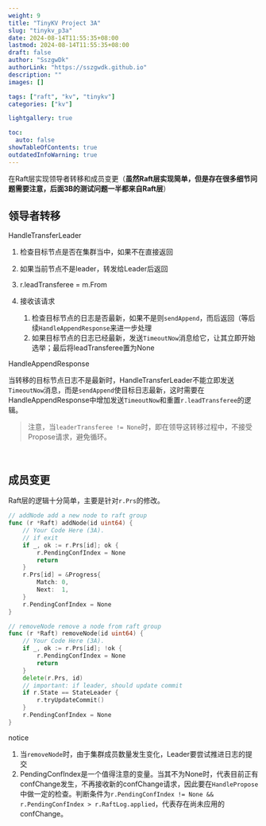 ```yaml
---
weight: 9
title: "TinyKV Project 3A"
slug: "tinykv_p3a"
date: 2024-08-14T11:55:35+08:00
lastmod: 2024-08-14T11:55:35+08:00
draft: false
author: "SszgwDk"
authorLink: "https://sszgwdk.github.io"
description: ""
images: []

tags: ["raft", "kv", "tinykv"]
categories: ["kv"]

lightgallery: true

toc:
  auto: false
showTableOfContents: true
outdatedInfoWarning: true
---
```


在Raft层实现领导者转移和成员变更（**虽然Raft层实现简单，但是存在很多细节问题需要注意，后面3B的测试问题一半都来自Raft层**）

## 领导者转移

HandleTransferLeader

1. 检查目标节点是否在集群当中，如果不在直接返回
2. 如果当前节点不是leader，转发给Leader后返回
3. r.leadTransferee = m.From
4. 接收该请求

    1. 检查目标节点的日志是否最新，如果不是则`sendAppend`​，而后返回（等后续`HandleAppendResponse`​来进一步处理
    2. 如果目标节点的日志已经最新，发送`TimeoutNow`​消息给它，让其立即开始选举；最后将leadTransferee置为None

HandleAppendResponse

当转移的目标节点日志不是最新时，HandleTransferLeader不能立即发送`TimeoutNow`​消息，而是`sendAppend`​使目标日志最新，这时需要在HandleAppendResponse中增加发送`TimeoutNow`​和重置`r.leadTransferee`​的逻辑。

> 注意，当`leaderTransferee != None`​时，即在领导这转移过程中，不接受Propose请求，避免循环。

‍

## 成员变更

Raft层的逻辑十分简单，主要是针对`r.Prs`​的修改。

```go
// addNode add a new node to raft group
func (r *Raft) addNode(id uint64) {
	// Your Code Here (3A).
	// if exit
	if _, ok := r.Prs[id]; ok {
		r.PendingConfIndex = None
		return
	}
	r.Prs[id] = &Progress{
		Match: 0,
		Next:  1,
	}
	r.PendingConfIndex = None
}

// removeNode remove a node from raft group
func (r *Raft) removeNode(id uint64) {
	// Your Code Here (3A).
	if _, ok := r.Prs[id]; !ok {
		r.PendingConfIndex = None
		return
	}
	delete(r.Prs, id)
	// important: if leader, should update commit
	if r.State == StateLeader {
		r.tryUpdateCommit()
	}
	r.PendingConfIndex = None
}

```

notice

1. 当`removeNode`​时，由于集群成员数量发生变化，Leader要尝试推进日志的提交
2. PendingConfIndex是一个值得注意的变量。当其不为None时，代表目前正有confChange发生，不再接收新的confChange请求，因此要在`HandlePropose`​中做一定的检查。判断条件为`r.PendingConfIndex != None && r.PendingConfIndex > r.RaftLog.applied`​，代表存在尚未应用的confChange。